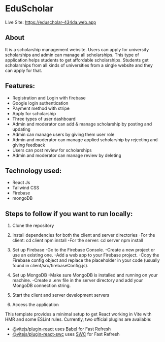 # EduScholar

Live Site: https://eduscholar-434da.web.app

## About
It is a scholarship management website. Users can apply for university scholarships and admin can manage all scholarships. This type of application helps students to get affordable scholarships. Students get scholarships from all kinds of universities from a single website and they can apply for that.

## Features:
* Registration and Login with firebase
* Google login authentication
* Payment method with stripe
* Apply for scholarship
* Three types of user dashboard
* Admin and moderator can add & manage scholarship by posting and updating
* Admin can manage users by giving them user role 
* Admin and moderator can manage applied scholarship by rejecting and giving feedback
* Users can post review for scholarships
* Admin and moderator can manage review by deleting

## Technology used: 
* React Js
* Tailwind CSS
* Firebase 
* mongoDB

## Steps to follow if you want to run locally:

1. Clone the repository

2. Install dependencies for both the client and server directories
-For the client:
cd client
npm install
-For the server:
cd server
npm install

3. Set up Firebase
-Go to the Firebase Console.
-Create a new project or use an existing one.
-Add a web app to your Firebase project.
-Copy the Firebase config object and replace the placeholder in your code (usually found in client/src/firebaseConfig.js).

4. Set up MongoDB
-Make sure MongoDB is installed and running on your machine.
-Create a .env file in the server directory and add your MongoDB connection string.

5. Start the client and server development servers

6. Access the application

This template provides a minimal setup to get React working in Vite with HMR and some ESLint rules.
Currently, two official plugins are available:

- [@vitejs/plugin-react](https://github.com/vitejs/vite-plugin-react/blob/main/packages/plugin-react/README.md) uses [Babel](https://babeljs.io/) for Fast Refresh
- [@vitejs/plugin-react-swc](https://github.com/vitejs/vite-plugin-react-swc) uses [SWC](https://swc.rs/) for Fast Refresh
